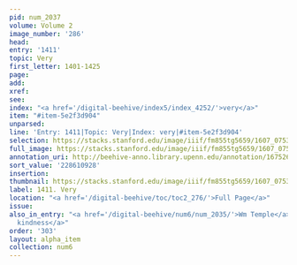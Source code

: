 ```yaml
---
pid: num_2037
volume: Volume 2
image_number: '286'
head:
entry: '1411'
topic: Very
first_letter: 1401-1425
page:
add:
xref:
see:
index: "<a href='/digital-beehive/index5/index_4252/'>very</a>"
item: "#item-5e2f3d904"
unparsed:
line: 'Entry: 1411|Topic: Very|Index: very|#item-5e2f3d904'
selection: https://stacks.stanford.edu/image/iiif/fm855tg5659/1607_0753/890,928,2854,235/full/0/default.jpg
full_image: https://stacks.stanford.edu/image/iiif/fm855tg5659/1607_0753/full/full/0/default.jpg
annotation_uri: http://beehive-anno.library.upenn.edu/annotation/1675267228286
sort_value: '228610928'
insertion:
thumbnail: https://stacks.stanford.edu/image/iiif/fm855tg5659/1607_0753/890,928,600,180/250,/0/default.jpg
label: 1411. Very
location: "<a href='/digital-beehive/toc/toc2_276/'>Full Page</a>"
issue:
also_in_entry: "<a href='/digital-beehive/num6/num_2035/'>Wm Temple</a>|<a href='/digital-beehive/num6/num_2036/'>Profferd
  kindness</a>"
order: '303'
layout: alpha_item
collection: num6
---
```


